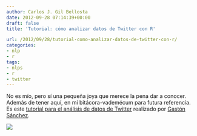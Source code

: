 ```yaml
---
author: Carlos J. Gil Bellosta
date: 2012-09-28 07:14:39+00:00
draft: false
title: 'Tutorial: cómo analizar datos de Twitter con R'

url: /2012/09/28/tutorial-como-analizar-datos-de-twitter-con-r/
categories:
- nlp
- r
tags:
- nlps
- r
- twitter
---
```


No es mío, pero sí una pequeña joya que merece la pena dar a conocer. Además de tener aquí, en mi bitácora-vademécum para futura referencia. Es este [tutorial para el análisis de datos de Twitter](https://sites.google.com/site/miningtwitter/) realizado por [Gastón Sánchez](http://www.gastonsanchez.com/).

[![](/wp-uploads/2012/09/MiningTwitterPicture.png)
](/wp-uploads/2012/09/MiningTwitterPicture.png)
